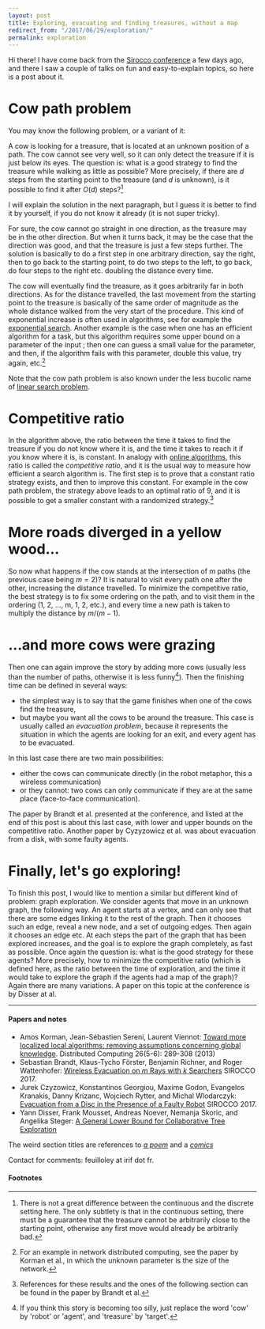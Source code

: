 ```yaml
---
layout: post
title: Exploring, evacuating and finding treasures, without a map
redirect_from: "/2017/06/29/exploration/"
permalink: exploration
---
```


Hi there! I have come back from the 
[Sirocco conference](https://sirocco2017.lif.univ-mrs.fr/) a few days ago, 
and there I saw a couple of talks on fun and easy-to-explain topics, so here is a post about it. 

# Cow path problem 
You may know the following problem, or a variant of it:

A cow is looking for a treasure, 
that is located at an unknown position of a path. 
The cow cannot see very well, so it can only detect the treasure if it is just below its eyes.
The question is: what is a good strategy to find the treasure while
walking as little as possible? More precisely, if there are $d$ steps from the 
starting point to the treasure (and $d$ is unknown), is it possible to find it after $O(d)$ steps?[^1] 

I will explain the solution in the next paragraph, but I guess it is better to find it by 
yourself, if you do not know it already (it is not super tricky). 

For sure, the cow cannot go straight in one direction, as 
the treasure may be in the other direction. But when it turns back, it may be the case 
that the direction was good, and that the treasure is just a few steps further. 
The solution is basically to do a first step in one arbitrary direction, say the right, 
then to go back to the starting point, to do two steps to the left, 
to go back, do four steps to the right etc. doubling the distance every time. 

The cow will eventually find the treasure, as it goes arbitrarily far in both directions.
As for the distance travelled, the last movement from the starting point to the treasure is 
basically of the same order of magnitude as the whole distance walked from the very 
start of the procedure. This kind of exponential increase is often used in 
algorithms, see for example 
the [exponential search](https://en.wikipedia.org/wiki/Exponential_search). 
Another example is the case when one 
has an efficient algorithm for a task, but this algorithm requires some upper 
bound on a parameter of the input ; then one can guess 
a small value for the parameter, and then, if the  algorithm fails with this parameter, 
double this value, try again, etc.[^2]  

Note that the cow path problem is also known under the less bucolic name of 
[linear search problem](https://en.wikipedia.org/wiki/Linear_search_problem). 

# Competitive ratio
In the algorithm above, the ratio between the time it takes to find the treasure 
if you do not know where it is, and the time it takes to reach it if you know where it is, 
is constant. In analogy with [online algorithms](https://en.wikipedia.org/wiki/Online_algorithm), 
this ratio is called the *competitive ratio*, and it
is the usual way to measure how efficient a search algorithm is. The first step is 
to prove that a constant ratio strategy exists, and then to improve this constant.
For example in the cow path problem, the strategy above leads to an optimal ratio of 9, and it 
is possible to get a smaller constant with a randomized strategy.[^3]

# More roads diverged in a yellow wood...
So now what happens if the cow stands at the intersection of $m$ paths 
(the previous case being $m=2$)? It is natural to visit every path
one after the other, increasing the distance travelled. 
To minimize the competitive ratio, 
the best strategy is to fix some ordering on the path, and to visit them in the ordering
(1, 2, ..., m, 1, 2, etc.), and every time a new path is taken 
to multiply the distance by $m/(m-1)$.   

# ...and more cows were grazing
Then one can again improve the story by adding more cows (usually less than the 
number of paths, otherwise it is less funny[^4]).
Then the finishing time can be defined in several ways: 

* the simplest way is to say that the game finishes when one of the cows find the treasure,
* but maybe you want all the cows to be around the treasure. This case is usually called an *evacuation problem*, because it represents the situation in which the agents are looking for an exit, and every agent has to be evacuated.

In this last case there are two main possibilities:

* either the cows can communicate directly (in the robot metaphor, this a 
wireless communication)
* or they cannot: two cows can only communicate if they are at the same place (face-to-face communication).

The paper by Brandt et al. presented at the conference, and listed at the end of this post 
is about this last case, with lower and upper bounds on the competitive ratio. 
Another paper by Cyzyzowicz et al. was about evacuation from a disk, with 
some faulty agents.

# Finally, let's go exploring!
To finish this post, I would like to mention a similar but different kind of 
problem: graph exploration. 
We consider agents that move in an unknown graph, the following way. An agent starts at
a vertex, and can only see that there are some edges linking it to the rest of the graph.
Then it chooses such an edge, reveal a new node, and a set of outgoing edges. 
Then again it chooses an edge etc. 
At each steps the part of the graph that has been explored increases, and the goal is to explore 
the graph completely, as fast as possible. 
Once again the question is: what is the good strategy for these agents? More precisely, 
how to minimize the competitive ratio (which is defined here, as the ratio between the 
time of exploration, and the time it would take to explore the graph if the agents had a map of the graph)?
Again there are many variations. A paper on this topic at the conference is by Disser at al.

---

#### Papers and notes
* Amos Korman, Jean-Sébastien Sereni, Laurent Viennot: 
[Toward more localized local algorithms: removing assumptions concerning global knowledge](https://arxiv.org/abs/1512.03306). 
Distributed Computing 26(5-6): 289-308 (2013)
* Sebastian Brandt, Klaus-Tycho Förster, Benjamin Richner, and Roger Wattenhofer: 
[Wireless Evacuation on $m$ Rays with $k$ Searchers](https://sirocco2017.lif.univ-mrs.fr/preproceedings/Wireless%20evacuation%20on%20m%20rays%20with%20k%20searchers.pdf) SIROCCO 2017.
* Jurek Czyzowicz, Konstantinos Georgiou, Maxime Godon, Evangelos Kranakis, Danny Krizanc, Wojciech Rytter, and Michal Wlodarczyk:
[Evacuation from a Disc in the Presence of a Faulty Robot](https://sirocco2017.lif.univ-mrs.fr/preproceedings/Evacuation%20from%20a%20disc%20in%20the%20presence%20of%20a%20faulty%20robot.pdf) SIROCCO 2017.
* Yann Disser, Frank Mousset, Andreas Noever, Nemanja Skoric, and Angelika Steger:
[A General Lower Bound for Collaborative Tree Exploration](https://sirocco2017.lif.univ-mrs.fr/preproceedings/A%20general%20lower%20bound%20for%20collaborative%20tree%20exploration.pdf)

The weird section titles are references to *[a poem](http://www.bartleby.com/119/1.html)* 
and a *[comics](http://www.gocomics.com/calvinandhobbes/1995/12/31/)* 

Contact for comments: feuilloley at irif dot fr.

#### Footnotes
[^1]: There is not a great difference between the continuous and the discrete setting here. The only subtlety is that in the continuous setting, there must be a guarantee that the treasure cannot be arbitrarily close to the starting point, otherwise any first move would already be arbitrarily bad. 
[^2]:For an example in network distributed computing, see the paper by Korman et al., in which the unknown parameter is the size of the network.
[^3]:References for these results and the ones of the following section can be found in the paper by Brandt et al. 
[^4]:If you think this story is becoming too silly, just replace the word 'cow' by 'robot' or 'agent', and 'treasure' by 'target'.
